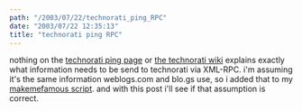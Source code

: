 ```yaml
---
path: "/2003/07/22/technorati_ping_RPC" 
date: "2003/07/22 12:35:13" 
title: "technorati ping RPC" 
---
```

<p>nothing on the <a href="http://www.technorati.com/ping.html">technorati ping page</a> or <a href="http://developers.technorati.com/wiki/pingConfigurations">the technorati wiki</a> explains exactly what information needs to be send to technorati via XML-RPC. i'm assuming it's the same information weblogs.com and blo.gs use, so i added that to my <a href="http://www.randomchaos.com/source.php?source=http%3A%2F%2Fwww.randomchaos.com%2Fadmin%2Fmakemefamous.inc">makemefamous script</a>. and with this post i'll see if that assumption is correct.</p>